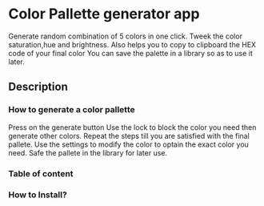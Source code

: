 # Color Pallette generator app

Generate random combination of 5 colors in one click.
Tweek the color saturation,hue and brightness.
Also helps you to copy to clipboard the HEX code of your final color
You can save the palette in a library so as to use it later.

## Description

### How to generate a color pallette
Press on the generate button
Use the lock to block the color you need then generate other colors. Repeat the steps till you are satisfied with the final pallete.
Use the settings to modify the color to optain the exact color you need.
Safe the pallete in the library for later use.

### Table of content

### How to Install?
